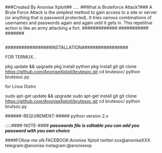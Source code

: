 ###Created By Anonise Xploit##
.....
##What is Bruteforce Attack?###
A Brute Force Attack is the simplest method to gain access to a site or server (or anything that is password protected). 
It tries various combinations of usernames and passwords again and again until it gets in. This repetitive action is like 
an army attacking a fort.
#############
###########
#######
## 
#################INSTALLATION#################

FOR TERMUX..

pkg update && upgrade
pkg install python 
pkg install git
git clone https://github.com/AnoniseXploit/brutesoc.git
cd brutesoc/
python brutesoc.py

for Linux Distro

sudo apt-get update && upgrade
sudo apt-get install git
git clone https://github.com/AnoniseXploit/brutesoc.git
cd brutesoc/
python brutsoc.py


######-REQUIREMENT-#####
python version 2.x

:::::####-NOTE-####
***passwords file is editable you can add you password with you own choice***

####FOllow me oN
FACEBOOK:Anonise Xploit
twitter:xxx@anoniseXXX
telegram:@anonise
instagram:@anonisexp
